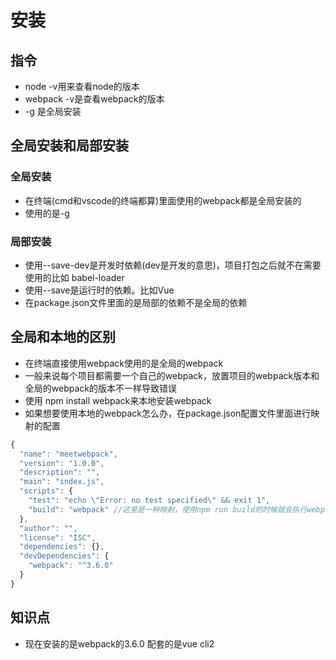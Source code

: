 # 安装

## 指令

* node -v用来查看node的版本
* webpack -v是查看webpack的版本
* -g 是全局安装

## 全局安装和局部安装

### 全局安装

* 在终端(cmd和vscode的终端都算)里面使用的webpack都是全局安装的
* 使用的是-g

### 局部安装

* 使用--save-dev是开发时依赖(dev是开发的意思)，项目打包之后就不在需要使用的比如 babel-loader
* 使用--save是运行时的依赖。比如Vue
* 在package.json文件里面的是局部的依赖不是全局的依赖

## 全局和本地的区别

* 在终端直接使用webpack使用的是全局的webpack
* 一般来说每个项目都需要一个自己的webpack，放置项目的webpack版本和全局的webpack的版本不一样导致错误
* 使用 npm install webpack来本地安装webpack
* 如果想要使用本地的webpack怎么办，在package.json配置文件里面进行映射的配置

```js
{
  "name": "meetwebpack",
  "version": "1.0.0",
  "description": "",
  "main": "index.js",
  "scripts": {
    "test": "echo \"Error: no test specified\" && exit 1",
    "build": "webpack" //这里是一种映射，使用npm run build的时候就会执行webpack命令，并且是本地的webpack
  },
  "author": "",
  "license": "ISC",
  "dependencies": {},
  "devDependencies": {
    "webpack": "^3.6.0"
  }
}
```

## 知识点

* 现在安装的是webpack的3.6.0 配套的是vue cli2
